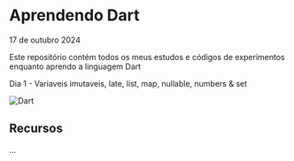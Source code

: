 # Aprendendo Dart

17 de outubro 2024

Este repositório contém todos os meus estudos e códigos de experimentos enquanto aprendo a linguagem Dart

Dia 1 - Variaveis imutaveis, late, list, map, nullable, numbers & set

![Dart](https://img.shields.io/badge/dart-%230175C2.svg?style=for-the-badge&logo=dart&logoColor=white)



## Recursos
...